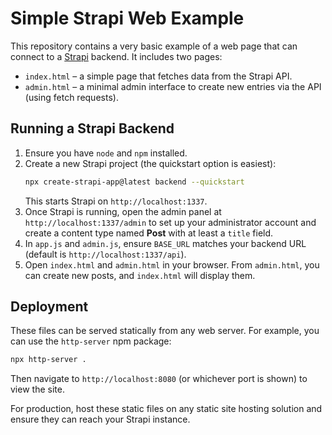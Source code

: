 # Simple Strapi Web Example

This repository contains a very basic example of a web page that can connect to a [Strapi](https://strapi.io/) backend. It includes two pages:

- `index.html` – a simple page that fetches data from the Strapi API.
- `admin.html` – a minimal admin interface to create new entries via the API (using fetch requests).

## Running a Strapi Backend

1. Ensure you have `node` and `npm` installed.
2. Create a new Strapi project (the quickstart option is easiest):
   ```bash
   npx create-strapi-app@latest backend --quickstart
   ```
   This starts Strapi on `http://localhost:1337`.
3. Once Strapi is running, open the admin panel at `http://localhost:1337/admin` to set up your administrator account and create a content type named **Post** with at least a `title` field.
4. In `app.js` and `admin.js`, ensure `BASE_URL` matches your backend URL (default is `http://localhost:1337/api`).
5. Open `index.html` and `admin.html` in your browser. From `admin.html`, you can create new posts, and `index.html` will display them.

## Deployment

These files can be served statically from any web server. For example, you can use the `http-server` npm package:

```bash
npx http-server .
```

Then navigate to `http://localhost:8080` (or whichever port is shown) to view the site.

For production, host these static files on any static site hosting solution and ensure they can reach your Strapi instance.
